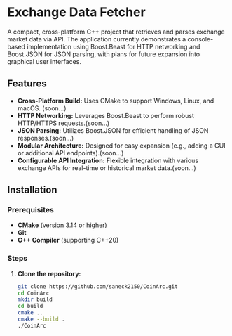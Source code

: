 # Exchange Data Fetcher

A compact, cross-platform C++ project that retrieves and parses exchange market data via API. The application currently 
demonstrates a console-based implementation using Boost.Beast for HTTP networking and Boost.JSON for JSON parsing, with plans for future expansion into graphical user interfaces.

## Features

- **Cross-Platform Build:** Uses CMake to support Windows, Linux, and macOS. (soon...)
- **HTTP Networking:** Leverages Boost.Beast to perform robust HTTP/HTTPS requests.(soon...)
- **JSON Parsing:** Utilizes Boost.JSON for efficient handling of JSON responses.(soon...)
- **Modular Architecture:** Designed for easy expansion (e.g., adding a GUI or additional API endpoints).(soon...)
- **Configurable API Integration:** Flexible integration with various exchange APIs for real-time or historical market data.(soon...)

## Installation

### Prerequisites

- **CMake** (version 3.14 or higher)
- **Git**
- **C++ Compiler** (supporting C++20)

### Steps

1. **Clone the repository:**
   ```bash
   git clone https://github.com/saneck2150/CoinArc.git
   cd CoinArc
   mkdir build
   cd build
   cmake ..
   cmake --build .
   ./CoinArc